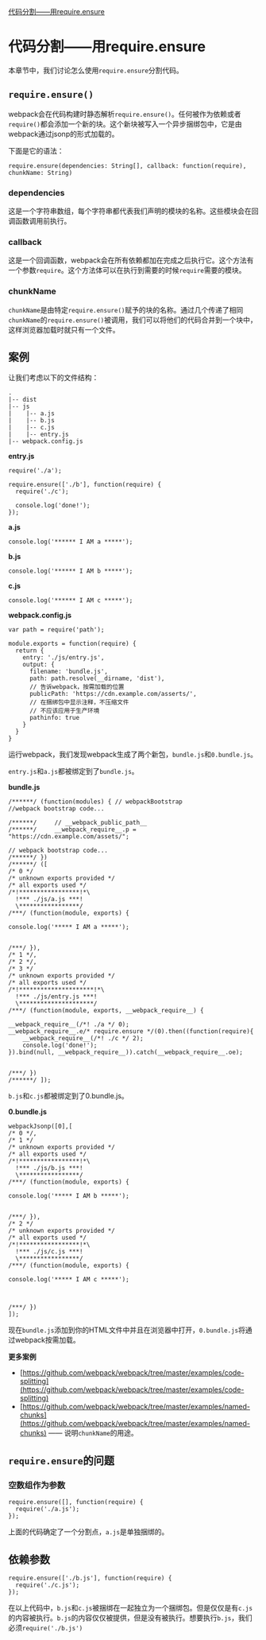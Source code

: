 [代码分割——用require.ensure](https://webpack.js.org/guides/code-splitting-require/)

# 代码分割——用require.ensure

本章节中，我们讨论怎么使用`require.ensure`分割代码。

## `require.ensure()`

webpack会在代码构建时静态解析`require.ensure()`。任何被作为依赖或者`require()`都会添加一个新的块。这个新块被写入一个异步捆绑包中，它是由webpack通过jsonp的形式加载的。

下面是它的语法：

```
require.ensure(dependencies: String[], callback: function(require), chunkName: String)
```

### dependencies

这是一个字符串数组，每个字符串都代表我们声明的模块的名称。这些模块会在回调函数调用前执行。

### callback

这是一个回调函数，webpack会在所有依赖都加在完成之后执行它。这个方法有一个参数`require`。这个方法体可以在执行到需要的时候`require`需要的模块。

### chunkName

`chunkName`是由特定`require.ensure()`赋予的块的名称。通过几个传递了相同`chunkName`的`require.ensure()`被调用，我们可以将他们的代码合并到一个块中，这样浏览器加载时就只有一个文件。

## 案例

让我们考虑以下的文件结构：

```
.
|-- dist
|-- js
|    |-- a.js
|    |-- b.js
|    |-- c.js
|    |-- entry.js
|-- webpack.config.js
```

**entry.js**

```
require('./a');

require.ensure(['./b'], function(require) {
  require('./c');

  console.log('done!');
});
```

**a.js**

```
console.log('****** I AM a *****');
```

**b.js**

```
console.log('****** I AM b *****');
```

**c.js**

```
console.log('****** I AM c *****');
```

**webpack.config.js**

```
var path = require('path');

module.exports = function(require) {
  return {
    entry: './js/entry.js',
    output: {
      filename: 'bundle.js',
      path: path.resolve(__dirname, 'dist'),
      // 告诉webpack，按需加载的位置
      publicPath: 'https://cdn.example.com/asserts/',
      // 在捆绑包中显示注释，不压缩文件
      // 不应该应用于生产环境
      pathinfo: true
    }
  }
}
```

运行webpack，我们发现webpack生成了两个新包，`bundle.js`和`0.bundle.js`。

`entry.js`和`a.js`都被绑定到了`bundle.js`。

**bundle.js**

```
/******/ (function(modules) { // webpackBootstrap
//webpack bootstrap code...

/******/     // __webpack_public_path__
/******/     __webpack_require__.p = "https://cdn.example.com/assets/";

// webpack bootstrap code...
/******/ })
/******/ ([
/* 0 */
/* unknown exports provided */
/* all exports used */
/*!*****************!*\
  !*** ./js/a.js ***!
  \*****************/
/***/ (function(module, exports) {

console.log('***** I AM a *****');


/***/ }),
/* 1 */,
/* 2 */,
/* 3 */
/* unknown exports provided */
/* all exports used */
/*!*********************!*\
  !*** ./js/entry.js ***!
  \*********************/
/***/ (function(module, exports, __webpack_require__) {

__webpack_require__(/*! ./a */ 0);
__webpack_require__.e/* require.ensure */(0).then((function(require){
    __webpack_require__(/*! ./c */ 2);
    console.log('done!');
}).bind(null, __webpack_require__)).catch(__webpack_require__.oe);


/***/ })
/******/ ]);
```

`b.js`和`c.js`都被绑定到了0.bundle.js。

**0.bundle.js**

```
webpackJsonp([0],[
/* 0 */,
/* 1 */
/* unknown exports provided */
/* all exports used */
/*!*****************!*\
  !*** ./js/b.js ***!
  \*****************/
/***/ (function(module, exports) {

console.log('***** I AM b *****');


/***/ }),
/* 2 */
/* unknown exports provided */
/* all exports used */
/*!*****************!*\
  !*** ./js/c.js ***!
  \*****************/
/***/ (function(module, exports) {

console.log('***** I AM c *****');



/***/ })
]);
```

现在`bundle.js`添加到你的HTML文件中并且在浏览器中打开，`0.bundle.js`将通过webpack按需加载。

**更多案例**

- [https://github.com/webpack/webpack/tree/master/examples/code-splitting](https://github.com/webpack/webpack/tree/master/examples/code-splitting)
- [https://github.com/webpack/webpack/tree/master/examples/named-chunks](https://github.com/webpack/webpack/tree/master/examples/named-chunks) —— 说明`chunkName`的用途。

## `require.ensure`的问题

### 空数组作为参数

```
require.ensure([], function(require) {
  require('./a.js');
});
```

上面的代码确定了一个分割点，`a.js`是单独捆绑的。

## 依赖参数

```
require.ensure(['./b.js'], function(require) {
  require('./c.js');
});
```

在以上代码中，`b.js`和`c.js`被捆绑在一起独立为一个捆绑包。但是仅仅是有`c.js`的内容被执行。`b.js`的内容仅仅被提供，但是没有被执行。想要执行`b.js`，我们必须`require('./b.js')`

